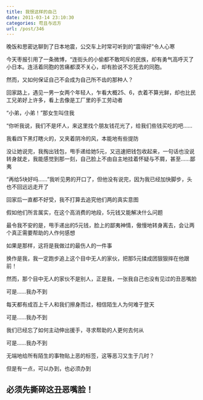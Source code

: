 ```yaml
---
title: 我恨这样的自己
date: 2011-03-14 23:10:30
categories: 苟且与远方
url: /post/346
---
```


晚饭和思密达聊到了日本地震，公交车上时常可听到的“震得好”令人心寒

今天枣报引用了一条微博，“连街头的小偷都不敢呵斥的民族，却有勇气高呼灭了小日本。连活着同胞的苦痛都漠不关心，却有脸说不忘死去的同胞。

然而，又如何保证自己不会成为自己所不齿的那种人？

回家路上，遇见一男一女两个年轻人，乍看大概25、6，衣着不算光鲜，却也比民工兄弟好上许多，看上去像是工厂里的手工劳动者

“小弟，小弟！”那女生叫住我

“你听我说，我们不是坏人，来这里找个朋友钱花光了，给我们些钱买吃的吧……

我看四下黑灯瞎火的，又夹着阴冷的风，本能地有些提防

没让她说完，我掏出钱包，甩手递给她5元，又迅速把钱包收起来，一句话也没说转身就走，我能感觉到那一刻，自己脸上不由自主地挂着怀疑与不屑，甚至……鄙夷

“再给5块好吗……”我听见男的开口了，但他没有说完，因为我已经加快脚步，头也不回远远走开了

回家后一直都不好受，我不打算去追究他们两的真实意图

假如他们所言属实，在这个高消费的地段，5元钱又能解决什么问题

最令我不安的是，甩手递出的5元钱，脸上的鄙夷神情，傲慢地转身离去，会让两个真正需要帮助的人作何感想

如果是那样，这将是我做过的最伤人的一件事

换作是我，我一定跑步追上这个目中无人的家伙，把那5元揉成团狠狠摔在他跟前！

然而，那个目中无人的家伙不是别人，正是我，一张我自己也没有见过的丑恶嘴脸

可是……我办不到

每天都有成百上千人和我们擦身而过，相信陌生人为何难于登天

可是……我办不到

我们已经忘了如何主动伸出援手，寻求帮助的人更何去何从

可是……我办不到

无端地给所有陌生的事物贴上恶的标签，这等恶习又生于几时？

但是有一点，可以办到，也必须办到

## 必须先撕碎这丑恶嘴脸！